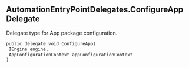 ## AutomationEntryPointDelegates.ConfigureApp Delegate

Delegate type for App package configuration.

```txt
public delegate void ConfigureApp(
 IEngine engine,
 AppConfigurationContext appConfigurationContext
)
```
